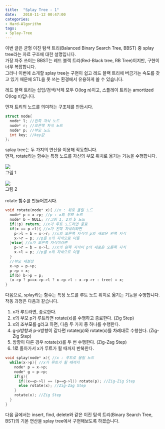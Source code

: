 ```yaml
---
title:  "Splay Tree - 1"
date:   2018-11-12 00:47:00
categories:
- Hard-Algorithm
tags:
- Splay-Tree
---
```


이번 글은 균형 이진 탐색 트리(Balanced Binary Search Tree, BBST) 중 splay tree라는 자료 구조에 대한 설명입니다.<br>
가장 자주 쓰이는 BBST는 레드 블랙 트리(Red-Black tree, RB Tree)이지만, 구현이 너무 복잡합니다.<br>
그러나 이번에 소개할 splay tree는 구현이 쉽고 레드 블랙 트리에 버금가는 속도를 갖고 있기 때문에 STL을 못 쓰는 환경에서 유용하게 쓸 수 있습니다.<br>

레드 블랙 트리는 삽입/검색/삭제 모두 O(log n)이고, 스플레이 트리는 amortized O(log n)입니다.

먼저 트리의 노드를 의미하는 구조체를 만듭시다.
```cpp
struct node{
  node* l; //왼쪽 자식 노드
  node* r; //오른쪽 자식 노드
  node* p; //부모 노드
  int key; //key값
};
```

splay tree는 두 가지의 연산을 이용해 작동합니다.<br>
먼저, rotate라는 함수는 특정 노드를 자신의 부모 위치로 옮기는 기능을 수행합니다.<br><br>
<img src = "https://i.imgur.com/35c0G8k.png"><br>그림 1<br><br>
<img src = "https://i.imgur.com/9OHbrUr.png"><br>그림 2<br><br>
rotate 함수를 만들어봅시다.<br>
```cpp
void rotate(node* x){ //x : 위로 올릴 노드
  node* p = x->p; //p : x의 부모 노드
  node* b = NULL; //그림 1, 2의 b 노드
  if(!p) return; //x가 루트 노드라면 종료
  if(x == p->l){ //x가 왼쪽 자식이라면
    p->l = b = x->r; //x의 오른쪽 자식이 p의 새로운 왼쪽 자식
    x->r = p; //p를 x의 자식으로 이동
  }else{ //x가 오른쪽 자식이라면
    p->r = b = x->l; //x의 왼쪽 자식이 p의 새로운 오른쪽 자식
    x->l = p; //p를 x의 자식으로 이동
  }
  //부모 재설정
  x->p = p->p;
  p->p = x;
  if(b) b->p = p;
  (x->p ? p==x->p->l ? x->p->l : x->p->r : tree) = x;
}
```

다음으로, splay라는 함수는 특정 노드를 루트 노드 위치로 옮기는 기능을 수행합니다. 작동 과정은 다음과 같습니다.
1. x가 루트라면, 종료한다.
2. x의 부모 p가 루트라면 rotate(x)를 수행하고 종료한다. (Zig Step)
3. x의 조부모를 g라고 하면, 다음 두 가지 중 하나를 수행한다.
  1. g-p방향과 p-x방향이 같다면 rotate(p)와 rotate(x)를 차례대로 수행한다. (Zig-Zig Step)
  2. 방향이 다른 경우 rotate(x)를 두 번 수행한다. (Zig-Zag Step)
4. 1로 돌아가서 x가 루트가 될 때까지 반복한다.

```cpp
void splay(node* x){ //x : 루트로 올릴 노드
  while(x->p){ //x가 루트가 될 때까지
    node* p = x->p;
    node* g = p->p;
    if(g){
      if((x==p->l) == (p==g->l)) rotate(p); //Zig-Zig Step
      else rotate(x); //Zig-Zag Step
    }
    rotate(x); //Zig Step
  }
}
```

다음 글에서는 insert, find, delete와 같은 이진 탐색 트리(Binary Search Tree, BST)의 기본 연산을 splay tree에서 구현해보도록 하겠습니다.

